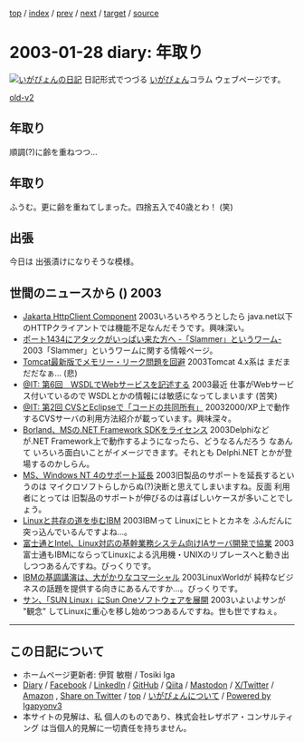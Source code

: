 [top](../index.html) 
 / [index](index.html) 
 / [prev](ig030124.html) 
 / [next](ig030129.html) 
 / [target](https://www.igapyon.jp/igapyon/diary/2003/ig030128.html) 
 / [source](https://github.com/igapyon/diary/blob/master/2003/ig030128.src.md) 

2003-01-28 diary: 年取り
=====================================================================================================
[![いがぴょんの日記](https://www.igapyon.jp/igapyon/diary/images/iga202308_64.jpg "いがぴょん")](https://www.igapyon.jp/igapyon/diary/memo/memoigapyon.html) 日記形式でつづる [いがぴょん](https://www.igapyon.jp/igapyon/diary/memo/memoigapyon.html)コラム ウェブページです。

[old-v2](ig030128-orig.html)

## 年取り

順調(?)に齢を重ねつつ…


## 年取り

ふうむ。更に齢を重ねてしまった。四捨五入で40歳とわ！ (笑)

## 出張

今日は 出張漬けになりそうな模様。

## 世間のニュースから () 2003

* [Jakarta HttpClient Component](http://jakarta.apache.org/commons/httpclient/)  2003いろいろやろうとしたら java.net以下のHTTPクライアントでは機能不足なんだそうです。興味深い。
* [ポート1434にアタックがいっぱい来た方へ -「Slammer」というワーム-](http://gigazine.net/News/html/lg/000854.htm)  2003「Slammer」というワームに関する情報ページ。
* [Tomcat最新版でメモリー・リーク問題を回避](http://itpro.nikkeibp.co.jp/free/NOS/NEWS/20030124/2/)  2003Tomcat 4.x系は まだまだだなぁ… (悲)
* [@IT: 第6回　WSDLでWebサービスを記述する](http://www.atmarkit.co.jp/fjava/rensai2/wbsrvic06/wbsrvic06_0.html)  2003最近 仕事がWebサービス付いているので WSDLとかの情報には敏感になってしまいます (苦笑)
* [@IT: 第2回 CVSとEclipseで「コードの共同所有」](http://www.atmarkit.co.jp/fjava/devs/xpd02/xpd02.html)  20032000/XP上で動作するCVSサーバの利用方法紹介が載っています。興味深々。
* [Borland、MSの.NET Framework SDKをライセンス](http://www.zdnet.co.jp/news/0301/28/nebt_01.html)  2003Delphiなどが.NET Framework上で動作するようになったら、どうなるんだろう なあんて いろいろ面白いことがイメージできます。それとも Delphi.NET とかが登場するのかしらん。
* [MS、Windows NT 4のサポート延長](http://www.zdnet.co.jp/news/0301/28/nebt_07.html)  2003旧製品のサポートを延長するというのは マイクロソフトらしからぬ(?)決断と思えてしまいますね。反面 利用者にとっては 旧製品のサポートが伸びるのは喜ばしいケースが多いことでしょう。
* [Linuxと共存の道を歩むIBM](http://www.zdnet.co.jp/enterprise/0301/24/epn17.html)  2003IBMって Linuxにヒトとカネを ふんだんに突っ込んでいるんですよね…。
* [富士通とIntel、Linux対応の基幹業務システム向けIAサーバ開発で協業](http://www.zdnet.co.jp/news/0301/24/njbt_01.html)  2003富士通もIBMにならってLinuxによる汎用機・UNIXのリプレースへと動き出しつつあるんですね。びっくりです。
* [IBMの基調講演は、大がかりなコマーシャル](http://www.zdnet.co.jp/enterprise/0301/24/epn11.html)  2003LinuxWorldが 純粋なビジネスの話題を提供する向きにあるんですか…。びっくりです。
* [サン、「SUN Linux」にSun Oneソフトウェアを展開](http://www.zdnet.co.jp/enterprise/0301/24/epn14.html)  2003いよいよサンが "観念" してLinuxに重心を移し始めつつあるんですね。世も世ですねぇ。


----------------------------------------------------------------------------------------------------

## この日記について

* ホームページ更新者: 伊賀 敏樹 / Tosiki Iga
* [Diary](https://www.igapyon.jp/igapyon/diary/) / [Facebook](https://www.facebook.com/igapyon) / [LinkedIn](https://www.linkedin.com/in/toshikiiga) / [GitHub](https://github.com/igapyon) / [Qiita](https://qiita.com/igapyon) / [Mastodon](https://social.vivaldi.net/@igapyon) / [X/Twitter](https://twitter.com/ToshikiIga) / [Amazon](https://www.amazon.co.jp/%E4%BC%8A%E8%B3%80-%E6%95%8F%E6%A8%B9/e/B004LTQWCQ) ,
[Share on Twitter](https://twitter.com/intent/tweet?hashtags=igapyon%2Cdiary%2C%E3%81%84%E3%81%8C%E3%81%B4%E3%82%87%E3%82%93&text=%E5%B9%B4%E5%8F%96%E3%82%8A&url=https%3A%2F%2Fwww.igapyon.jp%2Figapyon%2Fdiary%2F2003%2Fig030128.html) / [top](../index.html) / [いがぴょんについて](https://www.igapyon.jp/igapyon/diary/memo/memoigapyon.html) / [Powered by Igapyonv3](https://github.com/igapyon/igapyonv3)
* 本サイトの見解は、私 個人のものであり、株式会社レザボア・コンサルティング は当個人的見解に一切責任を持ちません。 

